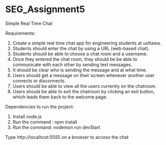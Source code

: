 # SEG_Assignment5
Simple Real Time Chat


Requirements:

1. Create a simple real time chat app for engineering students at uottawa.
2. Students should enter the chat by using a URL (web-based chat).
3. Students should be able to choose a chat room and a username.
4. Once they entered the chat room, they should be be able to communicate with each other
   by sending text messages.
5. It should be clear who is sending the message and at what time.
6. Users should get a message on their screen whenever another user connects or disconnects.
7. Users should be able to view all the users currently on the chatroom.
8. Users should be able to exit the chatroom by clicking an exit button, which leads them
   back to the welcome page.


Dependencies to run the project:

1. Install node.js
2. Run the command : npm install 
3. Run the command: nodemon run devStart


Type http://localhost:5555 on a browser to access the chat